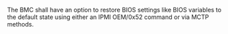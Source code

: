 The BMC shall have an option to restore BIOS settings like BIOS variables to
the default state using either an IPMI OEM/0x52 command or via MCTP methods.
